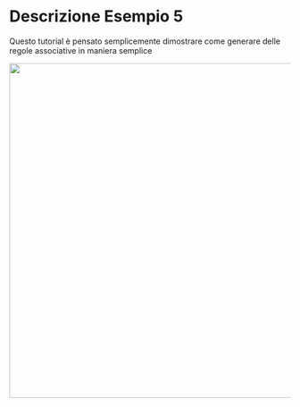 # Descrizione Esempio 5

Questo tutorial è pensato semplicemente dimostrare come generare delle regole associative in maniera semplice




<img src="https://github.com/bellonemauro/Tutorial_corsoIFOA2021_big/blob/main/lezione6/Tutorials/Example5/screen_result.png"  width="1024" height="600" />
